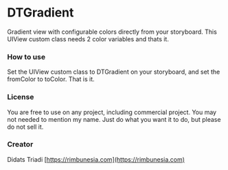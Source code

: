 # DTGradient
Gradient view with configurable colors directly from your storyboard. This UIView custom class needs 2 color variables and thats it.

### How to use
Set the UIView custom class to DTGradient on your storyboard, and set the fromColor to toColor. That is it.

### License
You are free to use on any project, including commercial project. You may not needed to mention my name. Just do what you want it to do, but please do not sell it.

### Creator
Didats Triadi
[https://rimbunesia.com](https://rimbunesia.com)


